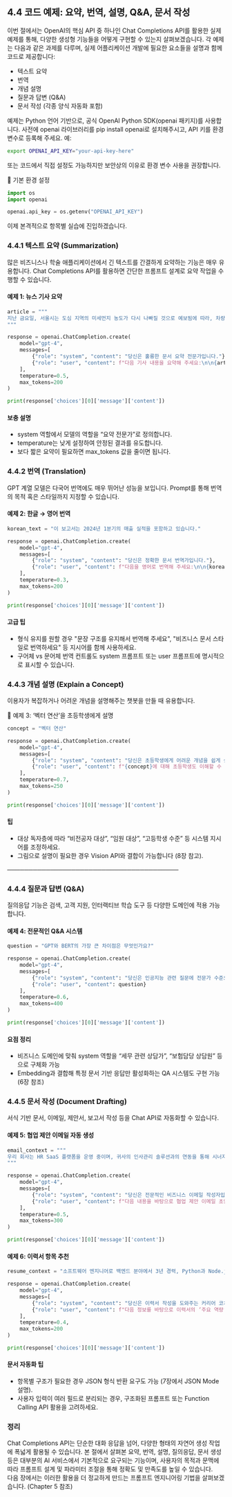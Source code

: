 ## 4.4 코드 예제: 요약, 번역, 설명, Q&A, 문서 작성

이번 절에서는 OpenAI의 핵심 API 중 하나인 Chat Completions API를 활용한 실제 예제를 통해, 다양한 생성형 기능들을 어떻게 구현할 수 있는지 살펴보겠습니다. 각 예제는 다음과 같은 과제를 다루며, 실제 어플리케이션 개발에 필요한 요소들을 설명과 함께 코드로 제공합니다:

- 텍스트 요약
- 번역
- 개념 설명
- 질문과 답변 (Q&A)
- 문서 작성 (각종 양식 자동화 포함)

예제는 Python 언어 기반으로, 공식 OpenAI Python SDK(openai 패키지)를 사용합니다.
사전에 openai 라이브러리를 pip install openai로 설치해주시고, API 키를 환경 변수로 등록해 주세요. 예:

```bash
export OPENAI_API_KEY="your-api-key-here"
```

또는 코드에서 직접 설정도 가능하지만 보안상의 이유로 환경 변수 사용을 권장합니다.

🧩 기본 환경 설정

```python
import os
import openai

openai.api_key = os.getenv("OPENAI_API_KEY")
```

이제 본격적으로 항목별 실습에 진입하겠습니다.

### 4.4.1 텍스트 요약 (Summarization)

많은 비즈니스나 학술 애플리케이션에서 긴 텍스트를 간결하게 요약하는 기능은 매우 유용합니다. Chat Completions API를 활용하면 간단한 프롬프트 설계로 요약 작업을 수행할 수 있습니다.

#### 예제 1: 뉴스 기사 요약

```python
article = """
지난 금요일, 서울시는 도심 지역의 미세먼지 농도가 다시 나빠질 것으로 예보됨에 따라, 차량 2부제를 실시하고 대중교통 요금을 할인을 제공하기로 했습니다. 또한 초등학교 및 유치원에는 실외 수업 자제를 권고했습니다. 이러한 조치는 최근 계속된 대기 정체로 인한 초미세먼지 급증에 대응하기 위한 것입니다.
"""

response = openai.ChatCompletion.create(
    model="gpt-4",
    messages=[
        {"role": "system", "content": "당신은 훌륭한 문서 요약 전문가입니다."},
        {"role": "user", "content": f"다음 기사 내용을 요약해 주세요:\n\n{article}"}
    ],
    temperature=0.5,
    max_tokens=200
)

print(response['choices'][0]['message']['content'])
```

#### 보충 설명

- system 역할에서 모델의 역할을 “요약 전문가”로 정의합니다.
- temperature는 낮게 설정하여 안정된 결과를 유도합니다.
- 보다 짧은 요약이 필요하면 max_tokens 값을 줄이면 됩니다.

### 4.4.2 번역 (Translation)

GPT 계열 모델은 다국어 번역에도 매우 뛰어난 성능을 보입니다. Prompt를 통해 번역의 목적 혹은 스타일까지 지정할 수 있습니다.

#### 예제 2: 한글 → 영어 번역

```python
korean_text = "이 보고서는 2024년 1분기의 매출 실적을 포함하고 있습니다."

response = openai.ChatCompletion.create(
    model="gpt-4",
    messages=[
        {"role": "system", "content": "당신은 정확한 문서 번역가입니다."},
        {"role": "user", "content": f"다음을 영어로 번역해 주세요:\n\n{korean_text}"}
    ],
    temperature=0.3,
    max_tokens=200
)

print(response['choices'][0]['message']['content'])
```

#### 고급 팁

- 형식 유지를 원할 경우 "문장 구조를 유지해서 번역해 주세요", "비즈니스 문서 스타일로 번역하세요" 등 지시어를 함께 사용하세요.
- 구어체 vs 문어체 번역 컨트롤도 system 프롬프트 또는 user 프롬프트에 명시적으로 표시할 수 있습니다.

### 4.4.3 개념 설명 (Explain a Concept)

이용자가 복잡하거나 어려운 개념을 설명해주는 챗봇을 만들 때 유용합니다.

🧪 예제 3: ‘벡터 연산’을 초등학생에게 설명

```python
concept = "벡터 연산"

response = openai.ChatCompletion.create(
    model="gpt-4",
    messages=[
        {"role": "system", "content": "당신은 초등학생에게 어려운 개념을 쉽게 설명하는 선생님입니다."},
        {"role": "user", "content": f"{concept}에 대해 초등학생도 이해할 수 있게 설명해 주세요."}
    ],
    temperature=0.7,
    max_tokens=250
)

print(response['choices'][0]['message']['content'])
```

#### 팁

- 대상 독자층에 따라 “비전공자 대상”, “임원 대상”, “고등학생 수준” 등 시스템 지시어를 조정하세요.
- 그림으로 설명이 필요한 경우 Vision API와 결합이 가능합니다 (8장 참고).

────────────────────────────────────────

### 4.4.4 질문과 답변 (Q&A)

질의응답 기능은 검색, 고객 지원, 인터랙티브 학습 도구 등 다양한 도메인에 적용 가능합니다.

#### 예제 4: 전문적인 Q&A 시스템

```python
question = "GPT와 BERT의 가장 큰 차이점은 무엇인가요?"

response = openai.ChatCompletion.create(
    model="gpt-4",
    messages=[
        {"role": "system", "content": "당신은 인공지능 관련 질문에 전문가 수준으로 대답하는 Q&A 어시스턴트입니다."},
        {"role": "user", "content": question}
    ],
    temperature=0.6,
    max_tokens=400
)

print(response['choices'][0]['message']['content'])
```

#### 요점 정리

- 비즈니스 도메인에 맞춰 system 역할을 “세무 관련 상담가”, “보험담당 상담원” 등으로 구체화 가능
- Embedding과 결합해 특정 문서 기반 응답만 활성화하는 QA 시스템도 구현 가능(6장 참조)



### 4.4.5 문서 작성 (Document Drafting)

서식 기반 문서, 이메일, 제안서, 보고서 작성 등을 Chat API로 자동화할 수 있습니다.

#### 예제 5: 협업 제안 이메일 자동 생성

```python
email_context = """
우리 회사는 HR SaaS 플랫폼을 운영 중이며, 귀사의 인사관리 솔루션과의 연동을 통해 시너지를 기대하고 있습니다.
"""

response = openai.ChatCompletion.create(
    model="gpt-4",
    messages=[
        {"role": "system", "content": "당신은 전문적인 비즈니스 이메일 작성자입니다."},
        {"role": "user", "content": f"다음 내용을 바탕으로 협업 제안 이메일 초안을 작성해 주세요:\n\n{email_context}"}
    ],
    temperature=0.5,
    max_tokens=300
)

print(response['choices'][0]['message']['content'])
```

#### 예제 6: 이력서 항목 추천

```python
resume_context = "소프트웨어 엔지니어로 백엔드 분야에서 3년 경력, Python과 Node.js 사용, PostgreSQL 경험 있음"

response = openai.ChatCompletion.create(
    model="gpt-4",
    messages=[
        {"role": "system", "content": "당신은 이력서 작성을 도와주는 커리어 코치입니다."},
        {"role": "user", "content": f"다음 정보를 바탕으로 이력서의 ‘주요 역량’ 항목을 작성해 주세요:\n\n{resume_context}"}
    ],
    temperature=0.4,
    max_tokens=200
)

print(response['choices'][0]['message']['content'])
```

#### 문서 자동화 팁

- 항목별 구조가 필요한 경우 JSON 형식 반환 요구도 가능 (7장에서 JSON Mode 설명).
- 사용자 입력이 여러 필드로 분리되는 경우, 구조화된 프롬프트 또는 Function Calling API 활용을 고려하세요.

### 정리

Chat Completions API는 단순한 대화 응답을 넘어, 다양한 형태의 자연어 생성 작업에 폭넓게 활용될 수 있습니다. 본 절에서 살펴본 요약, 번역, 설명, 질의응답, 문서 생성 등은 대부분의 AI 서비스에서 기본적으로 요구되는 기능이며, 사용자의 목적과 문맥에 따라 프롬프트 설계 및 파라미터 조절을 통해 정확도 및 만족도를 높일 수 있습니다.  
다음 장에서는 이러한 활용을 더 정교하게 만드는 프롬프트 엔지니어링 기법을 살펴보겠습니다. (Chapter 5 참조)